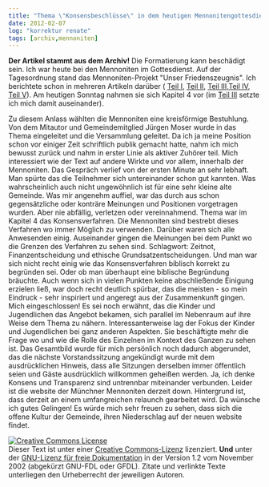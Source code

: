 ```yaml
---
title: "Thema \"Konsensbeschlüsse\" in dem heutigen Mennonitengottesdienst"
date: 2012-02-07
log: "korrektur renate"
tags: [archiv,mennoniten]
---
```

**Der Artikel stammt aus dem Archiv!** Die Formatierung kann beschädigt sein.
Ich war heute bei den Mennoniten im Gottesdienst. Auf der Tagesordnung stand das Mennoniten-Projekt &quot;Unser Friedenszeugnis&quot;. Ich berichtete schon in mehreren Artikeln dar&uuml;ber ( <a href="http://www.the-independent-friend.de/?q=node/740">Teil I</a>, <a href="http://www.the-independent-friend.de/?q=node/743">Teil II</a>, <a href="http://www.the-independent-friend.de/?q=node/745">Teil III</a>,<a href="http://www.the-independent-friend.de/?q=node/747">Teil IV</a>, <a href="http://www.the-independent-friend.de/?q=node/748">Teil V</a>). Am heutigen Sonntag nahmen sie sich Kapitel 4 vor (im  <a href="http://www.the-independent-friend.de/?q=node/745">Teil III</a> setzte ich mich damit auseinander).
<!--break-->
Zu diesem Anlass w&auml;hlten die Mennoniten eine kreisf&ouml;rmige Bestuhlung. Von dem Mitautor und Gemeindemitglied J&uuml;rgen Moser wurde in das Thema eingeleitet und die Versammlung geleitet. Da ich ja meine Position schon vor einiger Zeit schriftlich publik gemacht hatte,  nahm ich mich bewusst zur&uuml;ck und nahm in erster Linie als aktiver Zuh&ouml;rer teil. Mich interessiert wie der Text auf andere Wirkte und vor allem, innerhalb der Mennoniten. Das Gespr&auml;ch verlief von der ersten Minute an sehr lebhaft. Man sp&uuml;rte das die Teilnehmer sich untereinander schon gut kannten.  Was wahrscheinlich auch nicht ungew&ouml;hnlich ist f&uuml;r eine sehr kleine alte Gemeinde. Was mir angenehm auffiel, war das durch aus schon gegens&auml;tzliche oder kontr&auml;re Meinungen und Positionen vorgetragen wurden. Aber nie abf&auml;llig, verletzen oder vereinnahmend.
Thema war im Kapitel 4 das Konsensverfahren. Die Mennoniten sind bestrebt dieses Verfahren wo immer M&ouml;glich zu verwenden. Dar&uuml;ber waren sich alle Anwesenden einig. Auseinander gingen die Meinungen bei dem Punkt wo die Grenzen des Verfahren zu sehen sind. Schlagwort: Zeitnot, Finanzentscheidung und ethische Grundsatzentscheidungen. Und man war sich nicht recht einig wie das Konsensverfahren biblisch korrekt zu begr&uuml;nden sei. Oder ob man &uuml;berhaupt eine biblische Begr&uuml;ndung br&auml;uchte. Auch wenn sich in vielen Punkten keine abschlie&szlig;ende Einigung erzielen lie&szlig;, war doch recht deutlich sp&uuml;rbar, das die meisten - so mein Eindruck - sehr inspiriert und angeregt aus der Zusammenkunft gingen. Mich eingeschlossen!
Es sei noch erw&auml;hnt, das die Kinder und Jugendlichen das Angebot bekamen, sich parallel im Nebenraum auf ihre Weise dem Thema zu n&auml;hern. Interessanterweise lag der Fokus der Kinder und Jugendlichen bei ganz anderen Aspekten. Sie besch&auml;ftigte mehr die Frage wo und wie die Rolle des Einzelnen im Kontext des Ganzen zu sehen ist.
Das Gesamtbild wurde f&uuml;r mich pers&ouml;nlich noch dadurch abgerundet, das die n&auml;chste Vorstandssitzung angek&uuml;ndigt wurde mit dem ausdr&uuml;cklichen Hinweis, dass alle Sitzungen derselben immer &ouml;ffentlich seien und G&auml;ste ausdr&uuml;cklich willkommen gehei&szlig;en werden. Ja, ich denke Konsens und Transparenz sind untrennbar miteinander verbunden. Leider ist die website der M&uuml;nchner Mennoniten derzeit down. Hintergrund ist, dass derzeit an einem umfangreichen relaunch gearbeitet wird. Da w&uuml;nsche ich gutes Gelingen! Es w&uuml;rde mich sehr freuen zu sehen, dass sich die offene Kultur der Gemeinde, ihren Niederschlag auf der neuen website findet.

<a href="http://creativecommons.org/licenses/by-sa/3.0/de/" rel="license"><img src="http://i.creativecommons.org/l/by-sa/3.0/de/88x31.png" style="border-width: 0pt;" alt="Creative Commons License" /></a><br />
Dieser <span rel="dc:type" href="http://purl.org/dc/dcmitype/Text" xmlns:dc="http://purl.org/dc/elements/1.1/">Text</span> ist unter einer <a href="http://creativecommons.org/licenses/by-sa/3.0/de/" rel="license">Creative Commons-Lizenz</a> lizenziert. **Und** unter der <a href="http://de.wikipedia.org/wiki/GFDL">GNU-Lizenz f&uuml;r freie Dokumentation</a> in der Version 1.2 vom November 2002 (abgek&uuml;rzt GNU-FDL oder GFDL). Zitate und verlinkte Texte unterliegen den Urheberrecht der jeweiligen Autoren.

